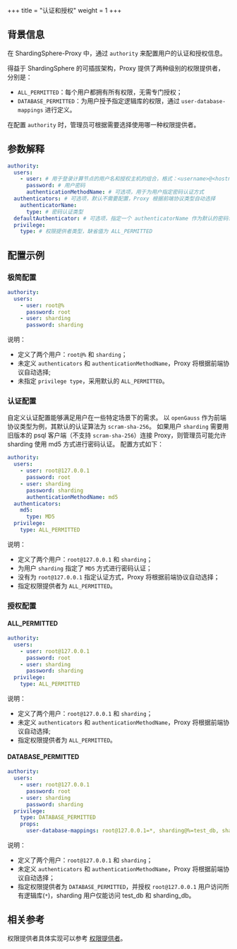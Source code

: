 +++
title = "认证和授权"
weight = 1
+++

## 背景信息

在 ShardingSphere-Proxy 中，通过 `authority` 来配置用户的认证和授权信息。

得益于 ShardingSphere 的可插拔架构，Proxy 提供了两种级别的权限提供者，分别是：

- `ALL_PERMITTED`：每个用户都拥有所有权限，无需专门授权；
- `DATABASE_PERMITTED`：为用户授予指定逻辑库的权限，通过 `user-database-mappings` 进行定义。

在配置 `authority` 时，管理员可根据需要选择使用哪一种权限提供者。

## 参数解释

```yaml
authority:
  users:
    - user: # 用于登录计算节点的用户名和授权主机的组合，格式：<username>@<hostname>，hostname 为 % 或空字符串表示不限制授权主机
      password: # 用户密码
      authenticationMethodName: # 可选项，用于为用户指定密码认证方式
  authenticators: # 可选项，默认不需要配置，Proxy 根据前端协议类型自动选择
    authenticatorName:
      type: # 密码认证类型
  defaultAuthenticator: # 可选项，指定一个 authenticatorName 作为默认的密码认证方式
  privilege:
    type: # 权限提供者类型，缺省值为 ALL_PERMITTED
```

## 配置示例

### 极简配置

```yaml
authority:
  users:
    - user: root@%
      password: root
    - user: sharding
      password: sharding
```

说明：
- 定义了两个用户：`root@%` 和 `sharding`；
- 未定义 `authenticators` 和 `authenticationMethodName`，Proxy 将根据前端协议自动选择;
- 未指定 `privilege type`，采用默认的 `ALL_PERMITTED`。

### 认证配置

自定义认证配置能够满足用户在一些特定场景下的需求。
以 `openGauss` 作为前端协议类型为例，其默认的认证算法为 `scram-sha-256`。
如果用户 `sharding` 需要用旧版本的 psql 客户端（不支持 `scram-sha-256`）连接 Proxy，则管理员可能允许 sharding 使用 md5 方式进行密码认证。
配置方式如下：

```yaml
authority:
  users:
    - user: root@127.0.0.1
      password: root
    - user: sharding
      password: sharding
      authenticationMethodName: md5
  authenticators:
    md5:
      type: MD5
  privilege:
    type: ALL_PERMITTED
```

说明：
- 定义了两个用户：`root@127.0.0.1` 和 `sharding`；
- 为用户 `sharding` 指定了 `MD5` 方式进行密码认证；
- 没有为 `root@127.0.0.1` 指定认证方式，Proxy 将根据前端协议自动选择；
- 指定权限提供者为 `ALL_PERMITTED`。

### 授权配置

#### ALL_PERMITTED

```yaml
authority:
  users:
    - user: root@127.0.0.1
      password: root
    - user: sharding
      password: sharding
  privilege:
    type: ALL_PERMITTED
```

说明：
- 定义了两个用户：`root@127.0.0.1` 和 `sharding`；
- 未定义 `authenticators` 和 `authenticationMethodName`，Proxy 将根据前端协议自动选择;
- 指定权限提供者为 `ALL_PERMITTED`。

#### DATABASE_PERMITTED

```yaml
authority:
  users:
    - user: root@127.0.0.1
      password: root
    - user: sharding
      password: sharding
  privilege:
    type: DATABASE_PERMITTED
    props:
      user-database-mappings: root@127.0.0.1=*, sharding@%=test_db, sharding@%=sharding_db
```

说明：
- 定义了两个用户：`root@127.0.0.1` 和 `sharding`；
- 未定义 `authenticators` 和 `authenticationMethodName`，Proxy 将根据前端协议自动选择；
- 指定权限提供者为 `DATABASE_PERMITTED`，并授权 `root@127.0.0.1` 用户访问所有逻辑库(`*`)，sharding 用户仅能访问 test_db 和 sharding_db。

## 相关参考

权限提供者具体实现可以参考 [权限提供者](/cn/dev-manual/proxy)。
